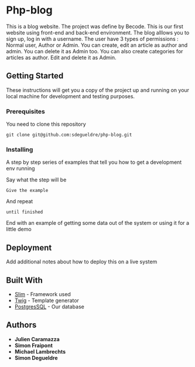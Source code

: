 # Php-blog

This is a blog website. The project was define by Becode. This is our first website using front-end and back-end environment.
The blog alllows you to sign up, log in with a username.
The user have 3 types of permissions : Normal user, Author or Admin.
You can create, edit an article as author and admin. You can delete it as Admin too.
You can also create categories for articles as author. Edit and delete it as Admin.


## Getting Started

These instructions will get you a copy of the project up and running on your local machine for development and testing purposes.

### Prerequisites

You need to clone this repository

```
git clone git@github.com:sdegueldre/php-blog.git
```

### Installing

A step by step series of examples that tell you how to get a development env running

Say what the step will be

```
Give the example
```

And repeat

```
until finished
```

End with an example of getting some data out of the system or using it for a little demo

## Deployment

Add additional notes about how to deploy this on a live system

## Built With

* [Slim](http://www.slimframework.com/) - Framework used
* [Twig](https://twig.symfony.com/) - Template generator
* [PostgresSQL](https://www.postgresql.org/) - Our database


## Authors

* **Julien Caramazza**
* **Simon Fraipont**
* **Michael Lambrechts**
* **Simon Degueldre**
